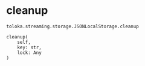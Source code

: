 # cleanup
`toloka.streaming.storage.JSONLocalStorage.cleanup`

```
cleanup(
    self,
    key: str,
    lock: Any
)
```

